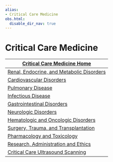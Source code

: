```yaml
---
alias:
- Critical Care Medicine
obs.html:
  disable_dir_nav: true
---
```

   
# Critical Care Medicine   
| [Critical Care Medicine Home](../Critical%20Care%20Medicine/Critical%20Care%20Medicine%20Home.md)                    |   
| --------------------------------------------- |   
| [Renal, Endocrine, and Metabolic Disorders](../Critical%20Care%20Medicine/Renal%2C%20Endocrine%2C%20and%20Metabolic%20Disorders.md) |   
| [Cardiovascular Disorders](../Critical%20Care%20Medicine/Cardiovascular%20Disorders.md)                  |   
| [Pulmonary Disease](/not_created.md)                         |   
| [Infectious Disease](../Pulmonary%20Medicine/Infections.md)                        |   
| [Gastrointestinal Disorders](../Critical%20Care%20Medicine/Gastrointestinal%20Disorders.md)                |   
| [Neurologic Disorders](../Critical%20Care%20Medicine/Neurologic%20Disorders.md)                      |   
| [Hematologic and Oncologic Disorders](../Critical%20Care%20Medicine/Hematologic%20and%20Oncologic%20Disorders.md)       |   
| [Surgery, Trauma, and Transplantation](../Critical%20Care%20Medicine/Surgery%2C%20Trauma%2C%20and%20Transplantation.md)      |   
| [Pharmacology and Toxicology](../Critical%20Care%20Medicine/Pharmacology%20and%20Toxicology.md)               |   
| [Research, Administration and Ethics](../Critical%20Care%20Medicine/Research%2C%20Administration%20and%20Ethics.md)       |   
| [Critical Care Ultrasound Scanning](../Critical%20Care%20Medicine/Critical%20Care%20Ultrasound%20Scanning.md)                                              |